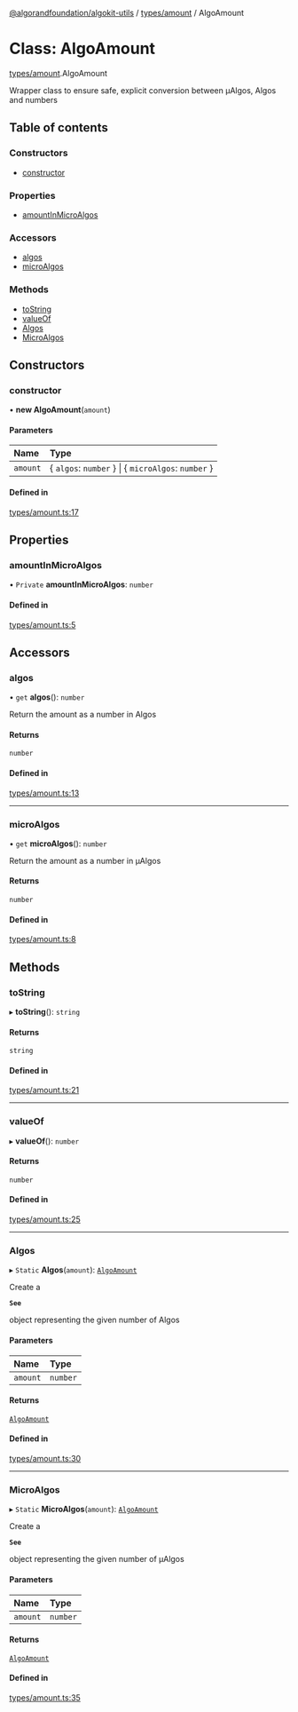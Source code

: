 [@algorandfoundation/algokit-utils](../README.md) / [types/amount](../modules/types_amount.md) / AlgoAmount

# Class: AlgoAmount

[types/amount](../modules/types_amount.md).AlgoAmount

Wrapper class to ensure safe, explicit conversion between µAlgos, Algos and numbers

## Table of contents

### Constructors

- [constructor](types_amount.AlgoAmount.md#constructor)

### Properties

- [amountInMicroAlgos](types_amount.AlgoAmount.md#amountinmicroalgos)

### Accessors

- [algos](types_amount.AlgoAmount.md#algos)
- [microAlgos](types_amount.AlgoAmount.md#microalgos)

### Methods

- [toString](types_amount.AlgoAmount.md#tostring)
- [valueOf](types_amount.AlgoAmount.md#valueof)
- [Algos](types_amount.AlgoAmount.md#algos-1)
- [MicroAlgos](types_amount.AlgoAmount.md#microalgos-1)

## Constructors

### constructor

• **new AlgoAmount**(`amount`)

#### Parameters

| Name | Type |
| :------ | :------ |
| `amount` | { `algos`: `number`  } \| { `microAlgos`: `number`  } |

#### Defined in

[types/amount.ts:17](https://github.com/algorandfoundation/algokit-utils-ts/blob/main/src/types/amount.ts#L17)

## Properties

### amountInMicroAlgos

• `Private` **amountInMicroAlgos**: `number`

#### Defined in

[types/amount.ts:5](https://github.com/algorandfoundation/algokit-utils-ts/blob/main/src/types/amount.ts#L5)

## Accessors

### algos

• `get` **algos**(): `number`

Return the amount as a number in Algos

#### Returns

`number`

#### Defined in

[types/amount.ts:13](https://github.com/algorandfoundation/algokit-utils-ts/blob/main/src/types/amount.ts#L13)

___

### microAlgos

• `get` **microAlgos**(): `number`

Return the amount as a number in µAlgos

#### Returns

`number`

#### Defined in

[types/amount.ts:8](https://github.com/algorandfoundation/algokit-utils-ts/blob/main/src/types/amount.ts#L8)

## Methods

### toString

▸ **toString**(): `string`

#### Returns

`string`

#### Defined in

[types/amount.ts:21](https://github.com/algorandfoundation/algokit-utils-ts/blob/main/src/types/amount.ts#L21)

___

### valueOf

▸ **valueOf**(): `number`

#### Returns

`number`

#### Defined in

[types/amount.ts:25](https://github.com/algorandfoundation/algokit-utils-ts/blob/main/src/types/amount.ts#L25)

___

### Algos

▸ `Static` **Algos**(`amount`): [`AlgoAmount`](types_amount.AlgoAmount.md)

Create a

**`See`**

object representing the given number of Algos

#### Parameters

| Name | Type |
| :------ | :------ |
| `amount` | `number` |

#### Returns

[`AlgoAmount`](types_amount.AlgoAmount.md)

#### Defined in

[types/amount.ts:30](https://github.com/algorandfoundation/algokit-utils-ts/blob/main/src/types/amount.ts#L30)

___

### MicroAlgos

▸ `Static` **MicroAlgos**(`amount`): [`AlgoAmount`](types_amount.AlgoAmount.md)

Create a

**`See`**

object representing the given number of µAlgos

#### Parameters

| Name | Type |
| :------ | :------ |
| `amount` | `number` |

#### Returns

[`AlgoAmount`](types_amount.AlgoAmount.md)

#### Defined in

[types/amount.ts:35](https://github.com/algorandfoundation/algokit-utils-ts/blob/main/src/types/amount.ts#L35)
